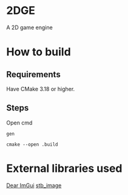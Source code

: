 # 2DGE
A 2D game engine

# How to build
## Requirements
Have CMake 3.18 or higher.

## Steps
Open cmd

```
gen

cmake --open .build
```

# External libraries used
[Dear ImGui](https://github.com/ocornut/imgui)
[stb_image](https://github.com/nothings/stb#stb_libs)